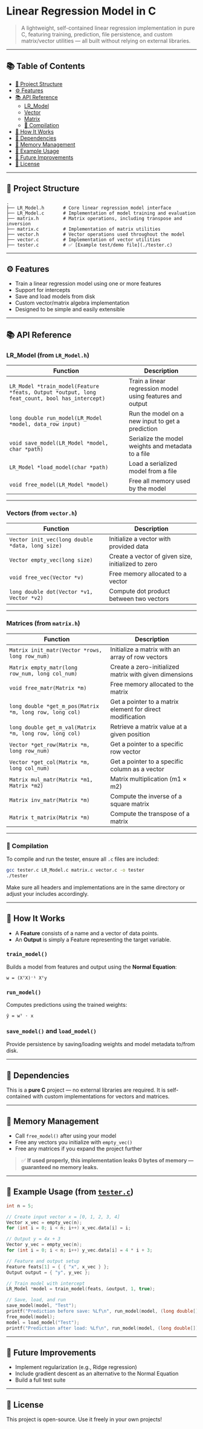 # Linear Regression Model in C

> A lightweight, self-contained linear regression implementation in pure C, featuring training, prediction, file persistence, and custom matrix/vector utilities — all built without relying on external libraries.

---

## 📚 Table of Contents

- [📁 Project Structure](#-project-structure)
- [⚙️ Features](#️-features)
- [📚 API Reference](#-api-reference)
  - [LR_Model](#lr_model-from-lr_modelh)
  - [Vector](#vector-api-from-vectorh)
  - [Matrix](#matrix-api-from-matrixh)
  - [🔧 Compilation](#-compilation)
- [🧠 How It Works](#-how-it-works)
- [🧱 Dependencies](#-dependencies)
- [🧼 Memory Management](#-memory-management)
- [🧪 Example Usage](#-example-usage-from-testerc)
- [📝 Future Improvements](#-future-improvements)
- [📄 License](#-license)

---

## 📁 Project Structure

```
.
├── LR_Model.h       # Core linear regression model interface
├── LR_Model.c       # Implementation of model training and evaluation
├── matrix.h         # Matrix operations, including transpose and inversion
├── matrix.c         # Implementation of matrix utilities
├── vector.h         # Vector operations used throughout the model
├── vector.c         # Implementation of vector utilities
├── tester.c         # ✅ [Example test/demo file](./tester.c)
```

---

## ⚙️ Features

- Train a linear regression model using one or more features  
- Support for intercepts  
- Save and load models from disk  
- Custom vector/matrix algebra implementation  
- Designed to be simple and easily extensible  

---

## 📚 API Reference

### LR_Model (from `LR_Model.h`)

| Function | Description |
|----------|-------------|
| `LR_Model *train_model(Feature *feats, Output *output, long feat_count, bool has_intercept)` | Train a linear regression model using features and output |
| `long double run_model(LR_Model *model, data_row input)` | Run the model on a new input to get a prediction |
| `void save_model(LR_Model *model, char *path)` | Serialize the model weights and metadata to a file |
| `LR_Model *load_model(char *path)` | Load a serialized model from a file |
| `void free_model(LR_Model *model)` | Free all memory used by the model |

---

### Vectors (from `vector.h`)

| Function | Description |
|----------|-------------|
| `Vector init_vec(long double *data, long size)` | Initialize a vector with provided data |
| `Vector empty_vec(long size)` | Create a vector of given size, initialized to zero |
| `void free_vec(Vector *v)` | Free memory allocated to a vector |
| `long double dot(Vector *v1, Vector *v2)` | Compute dot product between two vectors |

---

### Matrices (from `matrix.h`)

| Function | Description |
|----------|-------------|
| `Matrix init_matr(Vector *rows, long row_num)` | Initialize a matrix with an array of row vectors |
| `Matrix empty_matr(long row_num, long col_num)` | Create a zero-initialized matrix with given dimensions |
| `void free_matr(Matrix *m)` | Free memory allocated to the matrix |
| `long double *get_m_pos(Matrix *m, long row, long col)` | Get a pointer to a matrix element for direct modification |
| `long double get_m_val(Matrix *m, long row, long col)` | Retrieve a matrix value at a given position |
| `Vector *get_row(Matrix *m, long row_num)` | Get a pointer to a specific row vector |
| `Vector *get_col(Matrix *m, long col_num)` | Get a pointer to a specific column as a vector |
| `Matrix mul_matr(Matrix *m1, Matrix *m2)` | Matrix multiplication (m1 × m2) |
| `Matrix inv_matr(Matrix *m)` | Compute the inverse of a square matrix |
| `Matrix t_matrix(Matrix *m)` | Compute the transpose of a matrix |

---

### 🔧 Compilation

To compile and run the tester, ensure all `.c` files are included:

```bash
gcc tester.c LR_Model.c matrix.c vector.c -o tester
./tester
```

Make sure all headers and implementations are in the same directory or adjust your includes accordingly.

---

## 🧠 How It Works

- A **Feature** consists of a name and a vector of data points.  
- An **Output** is simply a Feature representing the target variable.

### `train_model()`
Builds a model from features and output using the **Normal Equation**:

```
w = (XᵀX)⁻¹ Xᵀy
```

### `run_model()`
Computes predictions using the trained weights:

```
ŷ = wᵀ ⋅ x
```

### `save_model()` and `load_model()`
Provide persistence by saving/loading weights and model metadata to/from disk.

---

## 🧱 Dependencies

This is a **pure C** project — no external libraries are required. It is self-contained with custom implementations for vectors and matrices.

---

## 🧼 Memory Management

- Call `free_model()` after using your model  
- Free any vectors you initialize with `empty_vec()`  
- Free any matrices if you expand the project further  

> ✅ **If used properly, this implementation leaks 0 bytes of memory — guaranteed no memory leaks.**

---

## 🧪 Example Usage (from [`tester.c`](./tester.c))

```c
int n = 5;

// Create input vector x = [0, 1, 2, 3, 4]
Vector x_vec = empty_vec(n);
for (int i = 0; i < n; i++) x_vec.data[i] = i;

// Output y = 4x + 3
Vector y_vec = empty_vec(n);
for (int i = 0; i < n; i++) y_vec.data[i] = 4 * i + 3;

// Feature and output setup
Feature feats[1] = { { "x", x_vec } };
Output output = { "y", y_vec };

// Train model with intercept
LR_Model *model = train_model(feats, &output, 1, true);

// Save, load, and run
save_model(model, "Test");
printf("Prediction before save: %Lf\n", run_model(model, (long double[]){5.0L}));
free_model(model);
model = load_model("Test");
printf("Prediction after load: %Lf\n", run_model(model, (long double[]){5.0L}));
```

---

## 📝 Future Improvements

- Implement regularization (e.g., Ridge regression)  
- Include gradient descent as an alternative to the Normal Equation  
- Build a full test suite  

---

## 📄 License

This project is open-source. Use it freely in your own projects!
